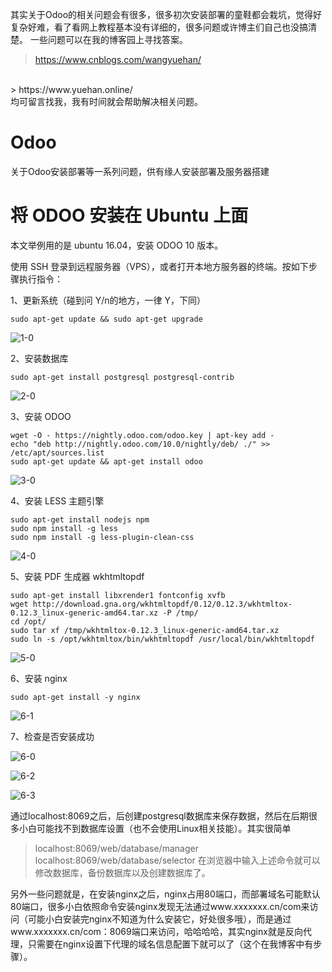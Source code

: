 其实关于Odoo的相关问题会有很多，很多初次安装部署的童鞋都会栽坑，觉得好复杂好难，看了看网上教程基本没有详细的，很多问题或许博主们自己也没搞清楚。
一些问题可以在我的博客园上寻找答案。

> https://www.cnblogs.com/wangyuehan/
  <br/>
> https://www.yuehan.online/
  <br/>
均可留言找我，我有时间就会帮助解决相关问题。

# Odoo
关于Odoo安装部署等一系列问题，供有缘人安装部署及服务器搭建

# 将 ODOO 安装在 Ubuntu 上面

本文举例用的是 ubuntu 16.04，安装 ODOO 10 版本。

使用 SSH 登录到远程服务器（VPS），或者打开本地方服务器的终端。按如下步骤执行指令：

1、更新系统（碰到问 Y/n的地方，一律 Y，下同）

```
sudo apt-get update && sudo apt-get upgrade
```

![1-0](http://zhflash.com/wp-content/uploads/2016/10/1-0.png)

2、安装数据库

```
sudo apt-get install postgresql postgresql-contrib
```

![2-0](http://zhflash.com/wp-content/uploads/2016/10/2-0.png)

3、安装 ODOO

```
wget -O - https://nightly.odoo.com/odoo.key | apt-key add -
echo "deb http://nightly.odoo.com/10.0/nightly/deb/ ./" >> /etc/apt/sources.list
sudo apt-get update && apt-get install odoo
```

![3-0](http://zhflash.com/wp-content/uploads/2016/10/3-0.png)

4、安装 LESS 主题引擎

```
sudo apt-get install nodejs npm
sudo npm install -g less
sudo npm install -g less-plugin-clean-css
```

![4-0](http://zhflash.com/wp-content/uploads/2016/10/4-0.png)

5、安装 PDF 生成器 wkhtmltopdf

```
sudo apt-get install libxrender1 fontconfig xvfb
wget http://download.gna.org/wkhtmltopdf/0.12/0.12.3/wkhtmltox-0.12.3_linux-generic-amd64.tar.xz -P /tmp/
cd /opt/
sudo tar xf /tmp/wkhtmltox-0.12.3_linux-generic-amd64.tar.xz
sudo ln -s /opt/wkhtmltox/bin/wkhtmltopdf /usr/local/bin/wkhtmltopdf
```

![5-0](http://zhflash.com/wp-content/uploads/2016/10/5-0.png)

6、安装 nginx

```
sudo apt-get install -y nginx
```

![6-1](http://zhflash.com/wp-content/uploads/2016/10/6-1.png)

7、检查是否安装成功

![6-0](http://zhflash.com/wp-content/uploads/2016/10/6-0.png)

![6-2](http://zhflash.com/wp-content/uploads/2016/10/6-2.png)

![6-3](http://zhflash.com/wp-content/uploads/2016/10/6-3.png)

通过localhost:8069之后，后创建postgresql数据库来保存数据，然后在后期很多小白可能找不到数据库设置（也不会使用Linux相关技能）。其实很简单
> localhost:8069/web/database/manager
  localhost:8069/web/database/selector
 在浏览器中输入上述命令就可以修改数据库，备份数据库以及创建数据库了。
 
 另外一些问题就是，在安装nginx之后，nginx占用80端口，而部署域名可能默认80端口，很多小白依照命令安装nginx发现无法通过www.xxxxxxx.cn/com来访问（可能小白安装完nginx不知道为什么安装它，好处很多哦），而是通过www.xxxxxxx.cn/com：8069端口来访问，哈哈哈哈，其实nginx就是反向代理，只需要在nginx设置下代理的域名信息配置下就可以了（这个在我博客中有步骤）。
